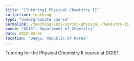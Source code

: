```yaml
---
title: "[Tutoring] Physical Chemistry II"
collection: teaching
type: "Undergraduate course"
permalink: /teaching/2022-spring-physical-chemistry-ii
venue: "DGIST, Department of Chemistry"
date: 2022-03-01
location: "Daegu, Republic of Korea"
---
```


Tutoring for the Physical Chemistry II course at DGIST.
